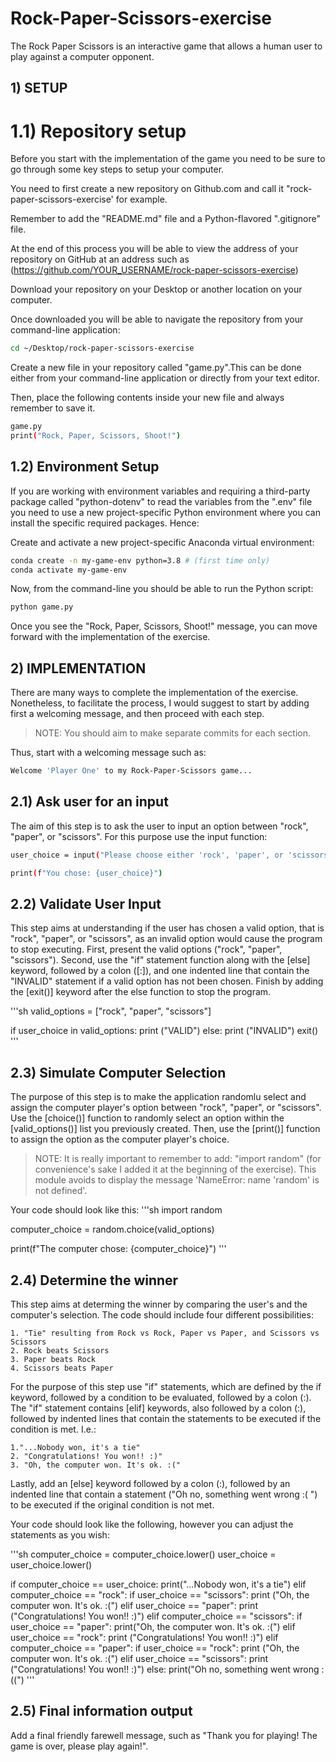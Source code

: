 # Rock-Paper-Scissors-exercise

The Rock Paper Scissors is an interactive game that allows a human user to play against a computer opponent. 

## 1) SETUP
# 1.1) Repository setup 
 
 Before you start with the implementation of the game you need to be sure to go through some key steps to setup your computer. 

You need to first create a new repository on Github.com and call it "rock-paper-scissors-exercise' for example. 

Remember to add the "README.md" file and a Python-flavored ".gitignore" file. 

At the end of this process you will be able to view the address of your repository on GitHub at an address such as (https://github.com/YOUR_USERNAME/rock-paper-scissors-exercise) 

Download your repository on your Desktop or another location on your computer. 

Once downloaded you will be able to navigate the repository from your command-line application: 

```sh
cd ~/Desktop/rock-paper-scissors-exercise
```

Create a new file in your repository called "game.py".This can be done either from your command-line application or directly from your text editor. 

Then, place the following contents inside your new file and always remember to save it. 

```sh
game.py
print("Rock, Paper, Scissors, Shoot!")
```


## 1.2) Environment Setup 

If you are working with environment variables and requiring a third-party package called "python-dotenv" to read the variables from the ".env" file you need to use a new project-specific Python environment where you can install the specific required packages. Hence: 

Create and activate a new project-specific Anaconda virtual environment: 

```sh
conda create -n my-game-env python=3.8 # (first time only)
conda activate my-game-env
```

Now, from the command-line you should be able to run the Python script: 

```sh
python game.py
```

Once you see the "Rock, Paper, Scissors, Shoot!" message, you can move forward with the implementation of the exercise. 


## 2) IMPLEMENTATION 

There are many ways to complete the implementation of the exercise. Nonetheless, to facilitate the process, I would suggest to start by adding first a welcoming message, and then proceed with each step. 

> NOTE: You should aim to make separate commits for each section. 

Thus, start with a welcoming message such as: 

```sh
Welcome 'Player One' to my Rock-Paper-Scissors game...
```

## 2.1) Ask user for an input 

The aim of this step is to ask the user to input an option between "rock", "paper", or "scissors". For this purpose use the input function: 

```sh
user_choice = input("Please choose either 'rock', 'paper', or 'scissors': rock")

print(f"You chose: {user_choice}")
```

## 2.2) Validate User Input 

This step aims at understanding if the user has chosen a valid option, that is "rock", "paper", or "scissors", as an invalid option would cause the program to stop executing. 
First, present the valid options ("rock", "paper", "scissors").
Second, use the "if" statement function along with the [else] keyword, followed by a colon ([:]), and one indented line that contain the "INVALID" statement if a valid option has not been chosen. 
Finish by adding the [exit()] keyword after the else function to stop the program. 

'''sh 
valid_options = ["rock", "paper", "scissors"]

if user_choice in valid_options: 
    print ("VALID")
else:
    print ("INVALID")
    exit()
'''

## 2.3) Simulate Computer Selection 

The purpose of this step is to make the application randomlu select and assign the computer player's option between "rock", "paper", or "scissors". 
Use the [choice()] function to randomly select an option within the [valid_options()] list you previously created. 
Then, use the [print()] function to assign the option as the computer player's choice. 

> NOTE: It is really important to remember to add: "import random" (for convenience's sake I added it at the beginning of the exercise). This module avoids to display the message 'NameError: name 'random' is not defined'. 

Your code should look like this: 
'''sh
import random 

computer_choice = random.choice(valid_options)

print(f"The computer chose: {computer_choice}")
'''

## 2.4) Determine the winner 

This step aims at determing the winner by comparing the user's and the computer's selection. The code should include four different possibilities: 

    1. "Tie" resulting from Rock vs Rock, Paper vs Paper, and Scissors vs Scissors
    2. Rock beats Scissors 
    3. Paper beats Rock
    4. Scissors beats Paper 

For the purpose of this step use "if" statements, which are defined by the if keyword, followed by a condition to be evaluated, followed by a colon (:). The "if" statement contains [elif] keywords, also followed by a colon (:), followed by indented lines that contain the statements to be executed if the condition is met. I.e.:
    
    1."...Nobody won, it's a tie"
    2. "Congratulations! You won!! :)"
    3. "Oh, the computer won. It's ok. :("

Lastly, add an [else] keyword followed by a colon (:), followed by an indented line that contain a statement ("Oh no, something went wrong :( ") to be executed if the original condition is not met. 

Your code should look like the following, however you can adjust the statements as you wish: 

'''sh 
computer_choice = computer_choice.lower()
user_choice = user_choice.lower()

if computer_choice == user_choice:
    print("...Nobody won, it's a tie")
elif computer_choice == "rock":
    if user_choice == "scissors":
        print ("Oh, the computer won. It's ok. :(")
    elif user_choice == "paper":
        print ("Congratulations! You won!! :)")
elif computer_choice == "scissors":
    if user_choice == "paper":
        print("Oh, the computer won. It's ok. :(")
    elif user_choice == "rock":
        print ("Congratulations! You won!! :)")
 elif computer_choice == "paper":
     if user_choice == "rock":
         print ("Oh, the computer won. It's ok. :(")
    elif user_choice == "scissors":
        print ("Congratulations! You won!! :)")
else: 
    print("Oh no, something went wrong :((")
'''

## 2.5) Final information output 

Add a final friendly farewell message, such as "Thank you for playing! The game is over, please play again!". 

